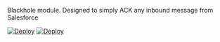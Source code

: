Blackhole module.  Designed to simply ACK any inbound message from Salesforce

[![Deploy](https://www.herokucdn.com/deploy/button.png)](https://heroku.com/deploy?template=https://github.com/pcon/salesforce-blackhole)
[![Deploy](https://raw.githubusercontent.com/pcon/sticky-notes-quickstart/master/public/openshiftDeploy.png)](https://openshift.redhat.com/app/console/application_types/custom?name=salesforceblackhole&initial_git_url=https://github.com/pcon/salesforce-blackhole.git&cartridges[]=nodejs-0.10&cartridges[]=mysql-5.5)